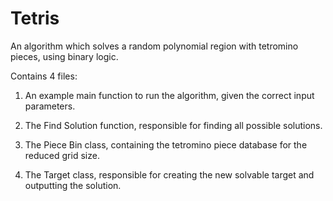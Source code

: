 # Tetris
An algorithm which solves a random polynomial region with tetromino pieces, using binary logic.

Contains 4 files:

 1. An example main function to run the algorithm, given the correct input parameters.
 
 2. The Find Solution function, responsible for finding all possible solutions.
 
 3. The Piece Bin class, containing the tetromino piece database for the reduced grid size.
 
 4. The Target class, responsible for creating the new solvable target and outputting the solution.
